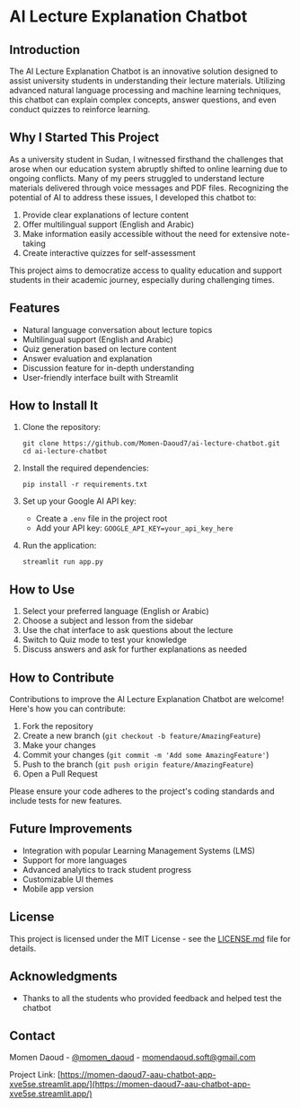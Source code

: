 # AI Lecture Explanation Chatbot

## Introduction

The AI Lecture Explanation Chatbot is an innovative solution designed to assist university students in understanding their lecture materials. Utilizing advanced natural language processing and machine learning techniques, this chatbot can explain complex concepts, answer questions, and even conduct quizzes to reinforce learning.

## Why I Started This Project

As a university student in Sudan, I witnessed firsthand the challenges that arose when our education system abruptly shifted to online learning due to ongoing conflicts. Many of my peers struggled to understand lecture materials delivered through voice messages and PDF files. Recognizing the potential of AI to address these issues, I developed this chatbot to:

1. Provide clear explanations of lecture content
2. Offer multilingual support (English and Arabic)
3. Make information easily accessible without the need for extensive note-taking
4. Create interactive quizzes for self-assessment

This project aims to democratize access to quality education and support students in their academic journey, especially during challenging times.

## Features

- Natural language conversation about lecture topics
- Multilingual support (English and Arabic)
- Quiz generation based on lecture content
- Answer evaluation and explanation
- Discussion feature for in-depth understanding
- User-friendly interface built with Streamlit

## How to Install It

1. Clone the repository:
   ```
   git clone https://github.com/Momen-Daoud7/ai-lecture-chatbot.git
   cd ai-lecture-chatbot
   ```

2. Install the required dependencies:
   ```
   pip install -r requirements.txt
   ```

3. Set up your Google AI API key:
   - Create a `.env` file in the project root
   - Add your API key: `GOOGLE_API_KEY=your_api_key_here`

4. Run the application:
   ```
   streamlit run app.py
   ```

## How to Use

1. Select your preferred language (English or Arabic)
2. Choose a subject and lesson from the sidebar
3. Use the chat interface to ask questions about the lecture
4. Switch to Quiz mode to test your knowledge
5. Discuss answers and ask for further explanations as needed

## How to Contribute

Contributions to improve the AI Lecture Explanation Chatbot are welcome! Here's how you can contribute:

1. Fork the repository
2. Create a new branch (`git checkout -b feature/AmazingFeature`)
3. Make your changes
4. Commit your changes (`git commit -m 'Add some AmazingFeature'`)
5. Push to the branch (`git push origin feature/AmazingFeature`)
6. Open a Pull Request

Please ensure your code adheres to the project's coding standards and include tests for new features.

## Future Improvements

- Integration with popular Learning Management Systems (LMS)
- Support for more languages
- Advanced analytics to track student progress
- Customizable UI themes
- Mobile app version

## License

This project is licensed under the MIT License - see the [LICENSE.md](LICENSE.md) file for details.

## Acknowledgments

- Thanks to all the students who provided feedback and helped test the chatbot

## Contact

Momen Daoud - [@momen_daoud](https://linkedin.com/in/momen_daoud) - momendaoud.soft@gmail.com

Project Link: [https://momen-daoud7-aau-chatbot-app-xve5se.streamlit.app/](https://momen-daoud7-aau-chatbot-app-xve5se.streamlit.app/)